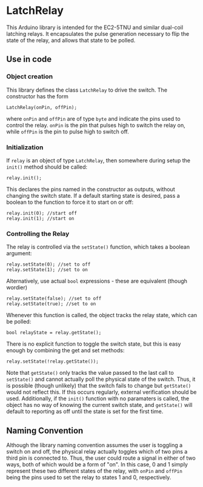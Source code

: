 # LatchRelay

This Arduino library is intended for the EC2-5TNU and similar dual-coil latching relays.
It encapsulates the pulse generation necessary to flip the state of the relay, and allows that state to be polled.

## Use in code
### Object creation
This library defines the class `LatchRelay` to drive the switch.
The constructor has the form
```
LatchRelay(onPin, offPin);
```
where `onPin` and `offPin` are of type `byte` and indicate the pins used to control the relay.
`onPin` is the pin that pulses high to switch the relay on, while `offPin` is the pin to pulse high to switch off.

### Initialization
If `relay` is an object of type `LatchRelay`, then somewhere during setup the `init()` method should be called:
```
relay.init();
```
This declares the pins named in the constructor as outputs, without changing the switch state.
If a default starting state is desired, pass a boolean to the function to force it to start on or off:
```
relay.init(0); //start off
relay.init(1); //start on
```

### Controlling the Relay
The relay is controlled via the `setState()` function, which takes a boolean argument:
```
relay.setState(0); //set to off
relay.setState(1); //set to on
```
Alternatively, use actual `bool` expressions - these are equivalent (though wordier)
```
relay.setState(false); //set to off
relay.setState(true); //set to on
```
Whenever this function is called, the object tracks the relay state, which can be polled:
```
bool relayState = relay.getState();
```
There is no explicit function to toggle the switch state, but this is easy enough by combining the get and set methods:
```
relay.setState(!relay.getState());
```
Note that `getState()` only tracks the value passed to the last call to `setState()` and cannot actually poll the physical state of the switch.
Thus, it is possible (though unlikely) that the switch fails to change but `getState()` would not reflect this.
If this occurs regularly, external verification should be used.
Additionally, if the `init()` function with no paramaters is called, the object has no way of knowing the current switch state,
and `getState()` will default to reporting as off until the state is set for the first time. 

## Naming Convention
Although the library naming convention assumes the user is toggling a switch on and off,
the physical relay actually toggles which of two pins a third pin is connected to.
Thus, the user could route a signal in either of two ways, both of which would be a form of "on".
In this case, 0 and 1 simply represent these two different states of the relay,
with `onPin` and `offPin` being the pins used to set the relay to states 1 and 0, respectively.